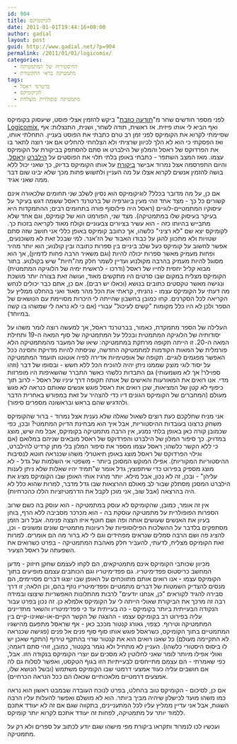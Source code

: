 ```yaml
---
id: 904
title: לוגיקומיקס
date: 2011-01-01T19:44:16+00:00
author: gadial
layout: post
guid: http://www.gadial.net/?p=904
permalink: /2011/01/01/logicomix/
categories:
  - ההיסטוריה של המתמטיקה
  - מתמטיקה בראי התקשורת
tags:
  - ברטרנד ראסל
  - לוגיקומיקס
  - מתמטיקה פופולרית מוצלחת
---
```

לפני מספר חודשים שחר מ"[תודעה כוזבת](http://hahem.co.il/false/)" ביקש להזמין אצלי פוסט, שיעסוק בקומיקס [Logicomix](http://www.logicomix.com/en/), ואף הביא לי אותו פיזית. אז ראשית, תודה לשחר, ושנית, התנצלות: אף שסיימתי לקרוא את הקומיקס לפני זמן רב טרם כתבתי את הפוסט בעניין. התחלתי אותו, ואז הפסקתי כי הוא לא הלך לכיוון שרציתי ולא הצלחתי להחליט אם אני רוצה לתאר בו את הפרדוקס של ראסל והמלון של הילברט או סתם להסתפק בביקורת על הקומיקס עצמו. מאז המצב השתפר - כתבתי באופן בלתי תלוי את הפוסטים על [הילברט](http://www.gadial.net/?p=835) ו[ראסל](http://www.gadial.net/?p=848), והיום התפרסמה אצל נמרוד אבישר [ביקורת](http://nimrodavissar.com/blogica/archives/1313) על אותו הקומיקס בדיוק, כך שאני יכול ללא בושה להזמין אנשים לקרוא אצלו על מה העניין ולחשוש פחות מכך שלא יבינו שום דבר ממה שאני אגיד.

אם כן, על מה מדובר בכלל? לוגיקומיקס הוא נסיון לשלב שני תחומים שלכאורה אינם קשורים כל כך - מצד אחד זוהי מעין ביוגרפיה של ברטרנד ראסל ששמה דגש בעיקר על עיסוקיו המתמטיים-לוגיים (ראסל היה פילוסוף פורה בתחומים רבים; ההתמקדות היא בעיקר בעיסוק שלו במתמטיקה). מצד שני, הפורמט הוא של קומיקס, וגם אחד שלא מתבייש בהיותו כזה - הוא עשיר בציורים צבעוניים וקולח מאוד לקריאה בזכות כך. לקומיקס יצא שם "לא רציני" כלשהו, אך כחובב קומיקס באופן כללי אני חושב שזה סתם שטויות ולא מתכוון להגן על כבודו האבוד של הז'אנר. למי שבכל זאת לא משוכנעים, אפשר לחשוב על קומיקס כעל שלב ביניים בין ספרות כתובה ובין קולנוע; הוא יותר מהיר ופחות מעמיק מאשר ספרות יכולה להיות (וגם משאיר הרבה פחות לדמיון), אך הוא מסוגל להיות מעמיק בהרבה מקולנוע ועדיין לשמר חלק מה"חיות" שיש בקולנוע. בתור מבוא קליל יחסית לחייו של ראסל (ודרכו - לראשית ימיה של הלוגיקה המתמטית) הקומיקס מצליח במקום שבו סרטים היו מתקשים מאוד, ועושה זאת בצורה יותר מושכת ונגישה מאשר טקסטים כתובים בנושא (וכאלו יש רבים). אם כן, אתם כבר יכולים לנחש מה דעתי על הקומיקס עצמו - נהניתי, קראתי את הכל מהר מאוד ואני בהחלט ממליץ על הקריאה לכל הסקרנים. קחו כמובן בחשבון שהייתה לי היכרות מסויימת עם הנושאים של הספר ולכן לא היו כלל מקומות "קשים לעיכול" עבורי (אם כי לא נראה לי שמשהו בו קשה במיוחד).

העלילה של הספר מתמקדת, כאמור, בברטרנד ראסל, אך למעשה רוצה לומר משהו על יסודותיה של הלוגיקה המתמטית ובכלל על המתמטיקה של סוף המאה ה-19 ותחילת המאה ה-20. זו הייתה תקופה מרתקת במתמטיקה: שיאו של המעבר מהמתמטיקה הלא פורמלית של המאות הקודמות למתמטיקה החדשה, שניסתה להיות מדויקת וחסינה ככל האפשר מפגמים לוגיים. תקופה של אופטימיות אדירה לפיה אוטוטו תועמד המתמטיקה על יסוד לוגי מוצק שממנו ניתן יהיה להוכיח הכל ללא חשש - ובסופו של דבר (וזהו ספוילר! אך לא משמעותי) גם התבדות כלשהי כאשר התברר שהשאיפות היו מופרזות מדי. אנו רואים את המאורעות והאישים של אותה תקופה דרך עיניו של ראסל - לרוב תוך כיפוף לא קטן של המציאות, שכן רואים את ראסל פוגש אנשים שאותם כנראה לא פגש מעולם (המחברים של הקומיקס הגונים דיו כדי להצהיר על זאת במפורש באחרית הדבר ולהדגיש שהם בראש ובראשונה מספרים סיפור).

אני מניח שחלקכם כעת רוצים לשאול שאלה שלא נענית אצל נמרוד - ברור שהקומיקס משחק כרצונו בעובדות ההיסטוריות, אבל איך הוא מבחינת הדיוק המתמטי? ובכן, כפי שכמובן קורה כאן באופן בלתי נמנע, אין הרבה מתמטיקה בקומיקס, אבל מה שיש, מוצג במדויק. כך סיפור המלון של הילברט והפרדוקס של ראסל מובאים שניהם במלואם (אם כי ללא הקשר כלשהו; ראסל עצמו מספר את סיפור המלון בלי מתן קרדיט להילברט, וגילוי הפרדוקס של ראסל מוצג באופן תיאטרלי משהו שכנראה חוטא לנסיבות ההיסטוריות המקוריות). אפילו המוקש המסוכן ביותר - משפטי אי השלמות של גדל - לא מוצג מספיק בפירוט כדי שיתפוצץ; גדל אומר ש"תמיד יהיו שאלות שלא ניתן לענות עליהן" - ובכן, זה לא נכון, אבל מילא. יותר מרגיז אותי האופן שבו הקומיקס מציג את הילברט המסכן מסתלק שבור לב מאולם ההרצאות שבו גדל מדבר, למרות שהוא כלל לא היה בהרצאה (אבל שוב, אני מוכן לקבל את הדרמטיזציות הללו כהכרחיות).

אין זה אומר, כמובן, שהקומיקס לא עוסק במתמטיקה - הוא עוסק בה כשם שרוב הספרות הפופולרית על מתמטיקה עוסקת בה - הוא מכרכר מסביבה ללא הרף, בוחן בעיון את האנשים שעושים אותה ופה ושם חוטף איזו הצצה פנימה. אבל רוב הזמן מסתפקים בלדבר על ההשלכות הפילוסופיות של רעיונות מתמטיים שונים ומשונים - וכן, להציג פה ושם הרבה סמלים שנראים מפחידים וגם לי לא ברור מה הם אומרים. למרות זאת הקומיקס מצליח, לדעתי, להעביר חלק מאהבת המתמטיקה - בפרט כשרואים את השפעתה על ראסל הצעיר.

מכיוון שכותבי הקומיקס אינם מתמטיקאים, הם לקחו לעצמם שחקן חיזוק - מדען המחשב כריסטוס פפדימיטריו. גם פפדימיטריו וגם הכותבים עצמם מופיעים בתוך הקומיקס עצמו - אנו רואים אותם מתווכחים על האופן שבו יוצגו דברים מסויימים, הם מנסים להצדיק השמטות של דברים מתמטיים ופפדימיטריו נוזף בהם, וכן הלאה; זו דרך סבירה להגיד לקוראים "כן, אנחנו יודעים" לרבות מהתלונות האפשריות שיצוצו ובמידה רבה זה מרכך את הביקורת שאולי הייתה לי על הקומיקס אלמלא כן. זה נכון בפרט עבור הנקודה הבעייתית ביותר בקומיקס - כה בעייתית עד כי פפדימיטריו והשאר מתדיינים עליה בפירוט רב בקומיקס עצמו - ההצגה של הקשר הקיים-או-שאינו-קיים בין המתמטיקה וטירוף. כצפוי, גאורג קנטור מככב כאן - אף שראסל מתפעם מהישגיו המתמטיים בתוך הקומיקס, כשראסל פוגש אותו סוף סוף פנים אל פנים (פגישה שכנראה לא התקיימה מעולם) כל שאנו רואים הוא את קנטור שרוי בהתקף טירוף (התקף שאכן יש לו ביסוס היסטורי כלשהו). העניין לא מתחיל ולא נגמר בקנטור, כמובן, זוהי סתם דוגמה; ואולי אפילו מיותר לומר שאני לחלוטין לא מסכים עם יוצרי הקומיקס בנקודה הזו. אבל, כפי שאמרתי - הם עצמם מתייחסים לבעייתיות הזו בגוף הטקסט, ואפשר לסלוח גם לה אם חושבים עליה כעוד אמצעי דרמטי שבו הקומיקס משתמש (ובשל הנושא שלו, אמצעים דרמטיים מלאכותיים שכאלו הם ככל הנראה הכרחיים).

אם כן, לסיכום - הקומיקס טוב בהחלט, בפרט לנוכח העובדה שבמבט ראשון הוא נראה כמו משהו מועד לכישלון שיהיה מביך ביותר. הוא לא מושלם ואפשר להעלות עליו הרבה השגות, אבל אני עדיין ממליץ עליו לכל המתעניינים, בתקווה שגם אם זה לא יעודד אתכם ללמוד יותר על מתמטיקה, לפחות זה יעודד אתכם לקרוא יותר קומיקס.

ועכשיו לכו לנמרוד ותקראו ביקורת מפי מישהו שגם יודע לכתוב על ספרים ולא רק על מתמטיקה.